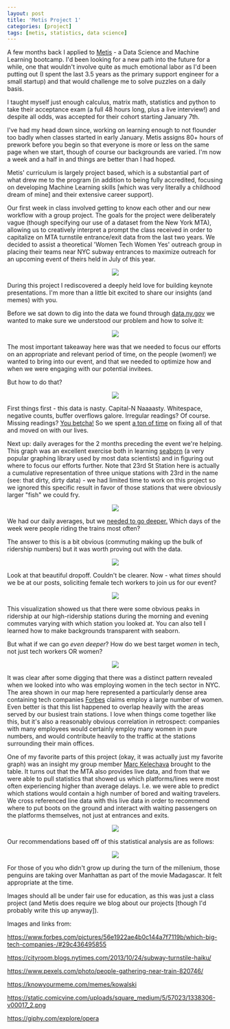 ```yaml
---
layout: post
title: 'Metis Project 1'
categories: [project]
tags: [metis, statistics, data science]
---
```


A few months back I applied to [Metis](https://www.thisismetis.com/) - a Data Science and Machine Learning bootcamp. I'd been looking for a new path into the future for a while, one that wouldn't involve quite as much emotional labor as I'd been putting out (I spent the last 3.5 years as the primary support engineer for a small startup) and that would challenge me to solve puzzles on a daily basis.  

I taught myself just enough calculus, matrix math, statistics and python to take their acceptance exam (a full 48 hours long, plus a live interview!) and despite all odds, was accepted for their cohort starting January 7th. 

I've had my head down since, working on learning enough to not flounder too badly when classes started in early January. Metis assigns 80+ hours of prework before you begin so that everyone is more or less on the same page when we start, though of course our backgrounds are varied. I'm now a week and a half in and things are better than I had hoped. 

Metis' curriculum is largely project based, which is a substantial part of what drew me to the program (in addition to being fully accredited, focusing on developing Machine Learning skills [which was very literally a childhood dream of mine] and their extensive career support). 

Our first week in class involved getting to know each other and our new workflow with a group project. The goals for the project were deliberately vague (though specifying our use of a dataset from the New York MTA), allowing us to creatively interpret a prompt the class received in order to capitalize on MTA turnstile entrance/exit data from the last two years. We decided to assist a theoretical 'Women Tech Women Yes' outreach group in placing their teams near NYC subway entrances to maximize outreach for an upcoming event of theirs held in July of this year.

<p align="center">
<img src="/assets/images/2019/1/benson.png">
</p>

During this project I rediscovered a deeply held love for building keynote presentations. I'm more than a little bit excited to share our insights (and memes) with you.

Before we sat down to dig into the data we found through [data.ny.gov](https://data.ny.gov/Transportation/Turnstile-Usage-Data-2017/v5y5-mwpb) we wanted to make sure we understood our problem and how to solve it:

<p align="center">
<img src="/assets/images/2019/1/MTA_presentation_2.png">
</p>

The most important takeaway here was that we needed to focus our efforts on an appropriate and relevant period of time, on the people (women!) we wanted to bring into our event, and that we needed to optimize how and when we were engaging with our potential invitees. 

But how to do that?

<p align="center">
<img src="/assets/images/2019/1/MTA_presentation_3.png">
</p>

First things first - this data is nasty. Capital-N Naaaasty. Whitespace, negative counts, buffer overflows galore. Irregular readings? Of course. Missing readings? [You betcha!](https://memegenerator.net/img/instances/56316803/for-sure-you-betcha.jpg) So we spent [a ton of time](https://www.forbes.com/sites/gilpress/2016/03/23/data-preparation-most-time-consuming-least-enjoyable-data-science-task-survey-says/#facfcdb6f637) on fixing all of that and moved on with our lives. 

Next up: daily averages for the 2 months preceding the event we're helping. This graph was an excellent exercise both in learning [seaborn](https://seaborn.pydata.org/) (a very popular graphing library used by most data scientists) and in figuring out where to focus our efforts further. Note that 23rd St Station here is actually a cumulative representation of three unique stations with 23rd in the name (see: that dirty, dirty data) - we had limited time to work on this project so we ignored this specific result in favor of those stations that were obviously larger "fish" we could fry.

<p align="center">
<img src="/assets/images/2019/1/top10_pipeline_edit.png">
</p>

We had our daily averages, but we [needed to go deeper.](https://i.kym-cdn.com/entries/icons/mobile/000/012/886/wntgd.jpg) Which days of the week were people riding the trains most often?

The answer to this is a bit obvious (commuting making up the bulk of ridership numbers) but it was worth proving out with the data.

<p align="center">
<img src="/assets/images/2019/1/weekly_ridership.png">
</p>

Look at that beautiful dropoff. Couldn't be clearer. Now - what *times* should we be at our posts, soliciting female tech workers to join us for our event?

<p align="center">
<img src="/assets/images/2019/1/weeklytop5.png">
</p>

This visualization showed us that there were some obvious peaks in ridership at our high-ridership stations during the morning and evening commutes varying with which station you looked at. You can also tell I learned how to make backgrounds transparent with seaborn.

But what if we can go *even deeper*? How do we best target *women* in tech, not just tech workers OR women?

<p align="center">
<img src="/assets/images/2019/1/map-cropped.png">
</p>

It was clear after some digging that there was a distinct pattern revealed when we looked into who was employing women in the tech sector in NYC. The area shown in our map here represented a particularly dense area containing tech companies [Forbes](https://www.forbes.com/pictures/56e1922ae4b0c144a7f7119b/which-big-tech-companies-/#1d57f6845855) claims employ a large number of women. Even better is that this list happened to overlap heavily with the areas served by our busiest train stations. I love when things come together like this, but it's also a reasonably obvious correlation in retrospect: companies with many employees would certainly employ many women in pure numbers, and would contribute heavily to the traffic at the stations surrounding their main offices.

One of my favorite parts of this project (okay, it was actually just my favorite graph) was an insight my group member [Marc Kelechava](https://marcmuon.github.io/) brought to the table. It turns out that the MTA also provides live data, and from that we were able to pull statistics that showed us which platforms/lines were most often experiencing higher than average delays. I.e. we were able to predict which stations would contain a high number of bored and waiting travelers. We cross referenced line data with this live data in order to recommend where to put boots on the ground and interact with waiting passengers on the platforms themselves, not just at entrances and exits.


<p align="center">
<img src="/assets/images/2019/1/platform_wait.png">
</p>

Our recommendations based off of this statistical analysis are as follows:

<p align="center">
<img src="/assets/images/2019/1/MTA_presentation_8.png">
</p>

For those of you who didn't grow up during the turn of the millenium, those penguins are taking over Manhattan as part of the movie Madagascar. It felt appropriate at the time.  



Images should all be under fair use for education, as this was just a class project (and Metis does require we blog about our projects [though I'd probably write this up anyway]). 


Images and links from:    
  
https://www.forbes.com/pictures/56e1922ae4b0c144a7f7119b/which-big-tech-companies-/#29c436495855

https://cityroom.blogs.nytimes.com/2013/10/24/subway-turnstile-haiku/

https://www.pexels.com/photo/people-gathering-near-train-820746/

https://knowyourmeme.com/memes/kowalski

https://static.comicvine.com/uploads/square_medium/5/57023/1338306-v00017_2.png

https://giphy.com/explore/opera